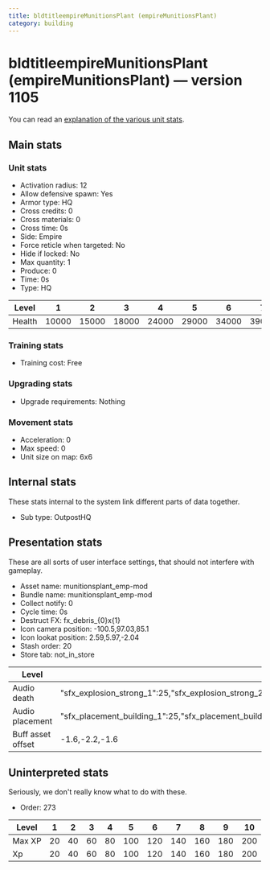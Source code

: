 ```yaml
---
title: bldtitleempireMunitionsPlant (empireMunitionsPlant)
category: building
---
```


# bldtitleempireMunitionsPlant (empireMunitionsPlant) — version 1105

You can read an [explanation  of the various unit stats](unitexplained.md).

## Main stats

### Unit stats

  * Activation radius: 12
  * Allow defensive spawn: Yes
  * Armor type: HQ
  * Cross credits: 0
  * Cross materials: 0
  * Cross time: 0s
  * Side: Empire
  * Force reticle when targeted: No
  * Hide if locked: No
  * Max quantity: 1
  * Produce: 0
  * Time: 0s
  * Type: HQ

|Level |1    |2    |3    |4    |5    |6    |7    |8    |9    |10   |
|------|-----|-----|-----|-----|-----|-----|-----|-----|-----|-----|
|Health|10000|15000|18000|24000|29000|34000|39000|44000|49000|54000|


### Training stats

  * Training cost: Free

### Upgrading stats

  * Upgrade requirements: Nothing

### Movement stats

  * Acceleration: 0
  * Max speed: 0
  * Unit size on map: 6x6

## Internal stats

These stats internal to the system link different parts of data together.

  * Sub type: OutpostHQ

## Presentation stats

These are all sorts of user interface settings, that should not interfere with gameplay.

  * Asset name: munitionsplant_emp-mod
  * Bundle name: munitionsplant_emp-mod
  * Collect notify: 0
  * Cycle time: 0s
  * Destruct FX: fx_debris_{0}x{1}
  * Icon camera position: -100.5,97.03,85.1
  * Icon lookat position: 2.59,5.97,-2.04
  * Stash order: 20
  * Store tab: not_in_store

|Level            |1                                                                                                                       |2                                                                                                                       |3                                                                                                                       |4                                                                                                                       |5                                                                                                                       |6                                                                                                                       |7                                                                                                                       |8                                                                                                                       |9                                                                                                                       |10                                                                                                                      |
|-----------------|------------------------------------------------------------------------------------------------------------------------|------------------------------------------------------------------------------------------------------------------------|------------------------------------------------------------------------------------------------------------------------|------------------------------------------------------------------------------------------------------------------------|------------------------------------------------------------------------------------------------------------------------|------------------------------------------------------------------------------------------------------------------------|------------------------------------------------------------------------------------------------------------------------|------------------------------------------------------------------------------------------------------------------------|------------------------------------------------------------------------------------------------------------------------|------------------------------------------------------------------------------------------------------------------------|
|Audio death      |"sfx_explosion_strong_1":25,"sfx_explosion_strong_2":25,"sfx_explosion_strong_3":25,"sfx_explosion_strong_4":175        |"sfx_explosion_strong_1":25,"sfx_explosion_strong_2":25,"sfx_explosion_strong_3":25,"sfx_explosion_strong_4":176        |"sfx_explosion_strong_1":25,"sfx_explosion_strong_2":25,"sfx_explosion_strong_3":25,"sfx_explosion_strong_4":177        |"sfx_explosion_strong_1":25,"sfx_explosion_strong_2":25,"sfx_explosion_strong_3":25,"sfx_explosion_strong_4":178        |"sfx_explosion_strong_1":25,"sfx_explosion_strong_2":25,"sfx_explosion_strong_3":25,"sfx_explosion_strong_4":179        |"sfx_explosion_strong_1":25,"sfx_explosion_strong_2":25,"sfx_explosion_strong_3":25,"sfx_explosion_strong_4":180        |"sfx_explosion_strong_1":25,"sfx_explosion_strong_2":25,"sfx_explosion_strong_3":25,"sfx_explosion_strong_4":181        |"sfx_explosion_strong_1":25,"sfx_explosion_strong_2":25,"sfx_explosion_strong_3":25,"sfx_explosion_strong_4":182        |"sfx_explosion_strong_1":25,"sfx_explosion_strong_2":25,"sfx_explosion_strong_3":25,"sfx_explosion_strong_4":183        |"sfx_explosion_strong_1":25,"sfx_explosion_strong_2":25,"sfx_explosion_strong_3":25,"sfx_explosion_strong_4":184        |
|Audio placement  |"sfx_placement_building_1":25,"sfx_placement_building_2":25,"sfx_placement_building_3":25,"sfx_placement_building_4":175|"sfx_placement_building_1":25,"sfx_placement_building_2":25,"sfx_placement_building_3":25,"sfx_placement_building_4":176|"sfx_placement_building_1":25,"sfx_placement_building_2":25,"sfx_placement_building_3":25,"sfx_placement_building_4":177|"sfx_placement_building_1":25,"sfx_placement_building_2":25,"sfx_placement_building_3":25,"sfx_placement_building_4":178|"sfx_placement_building_1":25,"sfx_placement_building_2":25,"sfx_placement_building_3":25,"sfx_placement_building_4":179|"sfx_placement_building_1":25,"sfx_placement_building_2":25,"sfx_placement_building_3":25,"sfx_placement_building_4":180|"sfx_placement_building_1":25,"sfx_placement_building_2":25,"sfx_placement_building_3":25,"sfx_placement_building_4":181|"sfx_placement_building_1":25,"sfx_placement_building_2":25,"sfx_placement_building_3":25,"sfx_placement_building_4":182|"sfx_placement_building_1":25,"sfx_placement_building_2":25,"sfx_placement_building_3":25,"sfx_placement_building_4":183|"sfx_placement_building_1":25,"sfx_placement_building_2":25,"sfx_placement_building_3":25,"sfx_placement_building_4":184|
|Buff asset offset|-1.6,-2.2,-1.6                                                                                                          |-1.6,-2.2,-1.6                                                                                                          |-1.6,-2.2,-1.6                                                                                                          |-1.6,-2.2,-1.6                                                                                                          |-1.6,-2.4,-1.6                                                                                                          |-1.6,-2.4,-1.6                                                                                                          |-2,-1.6,-2.8                                                                                                            |-2,-1.6,-2.8                                                                                                            |-2,-1.6,-2.8                                                                                                            |-2,-1.6,-2.8                                                                                                            |


## Uninterpreted stats

Seriously, we don't really know what to do with these.

  * Order: 273

|Level |1 |2 |3 |4 |5  |6  |7  |8  |9  |10 |
|------|--|--|--|--|---|---|---|---|---|---|
|Max XP|20|40|60|80|100|120|140|160|180|200|
|Xp    |20|40|60|80|100|120|140|160|180|200|


